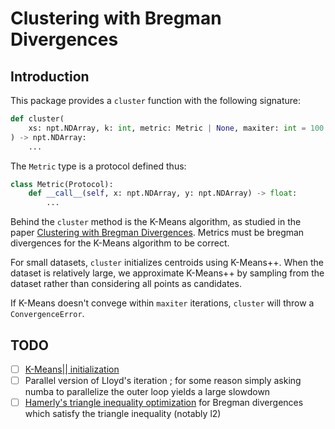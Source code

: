 # Clustering with Bregman Divergences

## Introduction

This package provides a `cluster` function with the following signature:
```python
def cluster(
    xs: npt.NDArray, k: int, metric: Metric | None, maxiter: int = 100
) -> npt.NDArray:
    ...
```

The `Metric` type is a protocol defined thus:
```python
class Metric(Protocol):
    def __call__(self, x: npt.NDArray, y: npt.NDArray) -> float:
        ...
```

Behind the `cluster` method is the K-Means algorithm, as studied in the paper [Clustering with Bregman Divergences](https://www.jmlr.org/papers/volume6/banerjee05b/banerjee05b.pdf). Metrics must be bregman divergences for the K-Means algorithm to be correct.

For small datasets, `cluster` initializes centroids using K-Means++. When the dataset is relatively large, we approximate K-Means++ by sampling from the dataset rather than considering all points as candidates.

If K-Means doesn't convege within `maxiter` iterations, `cluster` will throw a `ConvergenceError`.

## TODO

- [ ] [K-Means|| initialization](https://www.ccs.neu.edu/home/radivojac/classes/2021fallcs6220/hamerly_bookchapter_2014.pdf)
- [ ] Parallel version of Lloyd's iteration ; for some reason simply asking numba to parallelize the outer loop yields a large slowdown
- [ ] [Hamerly's triangle inequality optimization](https://www.ccs.neu.edu/home/radivojac/classes/2021fallcs6220/hamerly_bookchapter_2014.pdf) for Bregman divergences which satisfy the triangle inequality (notably l2)
